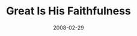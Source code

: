 ---
layout: music 
title: "Great Is His Faithfulness"
date: 2008-02-29 
description: "Music from the Consumed journey."
audio: "http://s3.amazonaws.com/crossroads-media/music/audio/GreatIsHisFaithfulness.mp3"
audio-duration: "04:57"
tag: 
 - consumed
 - faithfulness
src: "http://s3.amazonaws.com/crossroads-media/images/DefaultVideoImage.jpg"
---